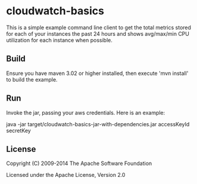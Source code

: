 # cloudwatch-basics

This is a simple example command line client to get the total metrics stored for each of your instances the past 24 hours and shows avg/max/min CPU utilization for each instance when possible.

## Build

Ensure you have maven 3.02 or higher installed, then execute 'mvn install' to build the example.

## Run

Invoke the jar, passing your aws credentials.  Here is an example:

java -jar target/cloudwatch-basics-jar-with-dependencies.jar accessKeyId secretKey

## License

Copyright (C) 2009-2014 The Apache Software Foundation

Licensed under the Apache License, Version 2.0 

